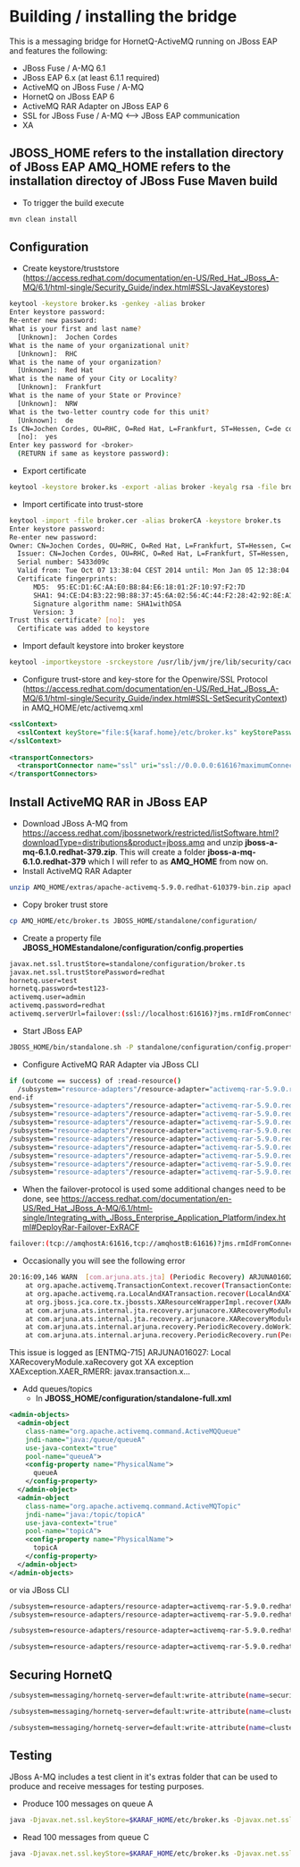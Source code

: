 Building / installing the bridge
=========================
This is a messaging bridge for HornetQ-ActiveMQ running on JBoss EAP and features the following:
* JBoss Fuse / A-MQ 6.1
* JBoss EAP 6.x (at least 6.1.1 required)
* ActiveMQ on JBoss Fuse / A-MQ
* HornetQ on JBoss EAP 6
* ActiveMQ RAR Adapter on JBoss EAP 6
* SSL for JBoss Fuse / A-MQ <--> JBoss EAP communication
* XA

**JBOSS_HOME** refers to the installation directory of JBoss EAP
**AMQ_HOME** refers to the installation directoy of JBoss Fuse
Maven build
----------------
* To trigger the build execute
```bash
mvn clean install
```
Configuration
------------------

* Create keystore/truststore (https://access.redhat.com/documentation/en-US/Red_Hat_JBoss_A-MQ/6.1/html-single/Security_Guide/index.html#SSL-JavaKeystores)
```bash
keytool -keystore broker.ks -genkey -alias broker  
Enter keystore password:  
Re-enter new password:  
What is your first and last name?  
  [Unknown]:  Jochen Cordes  
What is the name of your organizational unit?  
  [Unknown]:  RHC  
What is the name of your organization?  
  [Unknown]:  Red Hat  
What is the name of your City or Locality?  
  [Unknown]:  Frankfurt  
What is the name of your State or Province?  
  [Unknown]:  NRW  
What is the two-letter country code for this unit?  
  [Unknown]:  de  
Is CN=Jochen Cordes, OU=RHC, O=Red Hat, L=Frankfurt, ST=Hessen, C=de correct?  
  [no]:  yes  
Enter key password for <broker>  
  (RETURN if same as keystore password):  
```
* Export certificate
```bash
keytool -keystore broker.ks -export -alias broker -keyalg rsa -file broker.cer
```
* Import certificate into trust-store
```bash
keytool -import -file broker.cer -alias brokerCA -keystore broker.ts  
Enter keystore password:  
Re-enter new password:  
Owner: CN=Jochen Cordes, OU=RHC, O=Red Hat, L=Frankfurt, ST=Hessen, C=de  
  Issuer: CN=Jochen Cordes, OU=RHC, O=Red Hat, L=Frankfurt, ST=Hessen, C=de  
  Serial number: 5433d09c  
  Valid from: Tue Oct 07 13:38:04 CEST 2014 until: Mon Jan 05 12:38:04 CET 2015  
  Certificate fingerprints:  
      MD5:  95:EC:D1:6C:AA:E0:B8:84:E6:18:01:2F:10:97:F2:7D  
      SHA1: 94:CE:D4:B3:22:9B:88:37:45:6A:02:56:4C:44:F2:28:42:92:8E:A1  
      Signature algorithm name: SHA1withDSA  
      Version: 3  
Trust this certificate? [no]:  yes  
  Certificate was added to keystore  
```
* Import default keystore into broker keystore 
```bash
keytool -importkeystore -srckeystore /usr/lib/jvm/jre/lib/security/cacerts -destkeystore broker.ts
```
* Configure trust-store and key-store for the Openwire/SSL Protocol (https://access.redhat.com/documentation/en-US/Red_Hat_JBoss_A-MQ/6.1/html-single/Security_Guide/index.html#SSL-SetSecurityContext) in AMQ_HOME/etc/activemq.xml
```xml
<sslContext>  
  <sslContext keyStore="file:${karaf.home}/etc/broker.ks" keyStorePassword="redhat" trustStore="file:${karaf.home}/etc/broker.ts" trustStorePassword="redhat"/>  
</sslContext>  
      
<transportConnectors>  
  <transportConnector name="ssl" uri="ssl://0.0.0.0:61616?maximumConnections=1000"/>  
</transportConnectors>  
```
Install ActiveMQ RAR in JBoss EAP
----------------------------------------------
* Download JBoss A-MQ from https://access.redhat.com/jbossnetwork/restricted/listSoftware.html?downloadType=distributions&product=jboss.amq and unzip **jboss-a-mq-6.1.0.redhat-379.zip**. This will create a folder **jboss-a-mq-6.1.0.redhat-379** which I will refer to as **AMQ_HOME** from now on.
* Install ActiveMQ RAR Adapter
```bash
unzip AMQ_HOME/extras/apache-activemq-5.9.0.redhat-610379-bin.zip apache-activemq-5.9.0.redhat-610379/lib/optional/activemq-rar-5.9.0.redhat-610379.rar -d  JBOSS_HOME/standalone/deployments
```
* Copy broker trust store
```bash
cp AMQ_HOME/etc/broker.ts JBOSS_HOME/standalone/configuration/
```
* Create a property file **JBOSS_HOMEstandalone/configuration/config.properties**
```bash
javax.net.ssl.trustStore=standalone/configuration/broker.ts
javax.net.ssl.trustStorePassword=redhat
hornetq.user=test
hornetq.password=test123-
activemq.user=admin
activemq.password=redhat
activemq.serverUrl=failover:(ssl://localhost:61616)?jms.rmIdFromConnectionId=true&maxReconnectAttempts=0
```
* Start JBoss EAP
```bash
JBOSS_HOME/bin/standalone.sh -P standalone/configuration/config.properties -c standalone-full.xml > nohup.out 2>&1 &
```
* Configure ActiveMQ RAR Adapter via JBoss CLI
```bash
if (outcome == success) of :read-resource()
  /subsystem="resource-adapters"/resource-adapter="activemq-rar-5.9.0.redhat-610379.rar":remove()
end-if
/subsystem="resource-adapters"/resource-adapter="activemq-rar-5.9.0.redhat-610379.rar":add(archive="activemq-rar-5.9.0.redhat-610379.rar",transaction-support="XATransaction")
/subsystem="resource-adapters"/resource-adapter="activemq-rar-5.9.0.redhat-610379.rar"/config-properties="Password":add(value="${activemq.password}")
/subsystem="resource-adapters"/resource-adapter="activemq-rar-5.9.0.redhat-610379.rar"/config-properties="UserName":add(value="${activemq.user}")
/subsystem="resource-adapters"/resource-adapter="activemq-rar-5.9.0.redhat-610379.rar"/config-properties="ServerUrl":add(value="${activemq.serverUrl}")
/subsystem="resource-adapters"/resource-adapter="activemq-rar-5.9.0.redhat-610379.rar"/admin-objects="queueA":add(class-name="org.apache.activemq.command.ActiveMQQueue",jndi-name="java:/queue/queueA",use-java-context="true")
/subsystem="resource-adapters"/resource-adapter="activemq-rar-5.9.0.redhat-610379.rar"/admin-objects="queueA"/config-properties="PhysicalName":add(value="queueA")
/subsystem="resource-adapters"/resource-adapter="activemq-rar-5.9.0.redhat-610379.rar"/admin-objects="topicA":add(class-name="org.apache.activemq.command.ActiveMQTopic",jndi-name="java:/topic/topicA",use-java-context="true")
/subsystem="resource-adapters"/resource-adapter="activemq-rar-5.9.0.redhat-610379.rar"/admin-objects="topicA"/config-properties="PhysicalName":add(value="topicA")
/subsystem="resource-adapters"/resource-adapter="activemq-rar-5.9.0.redhat-610379.rar"/connection-definitions="ActiveMQConnectionFactoryPool":add(class-name="org.apache.activemq.ra.ActiveMQManagedConnectionFactory",enabled="true",jndi-name="java:/AMQConnectionFactory",max-pool-size="10",min-pool-size="1",no-recovery="false",pool-prefill="false",recovery-password="${activemq.password}",recovery-plugin-class-name="org.jboss.jca.core.recovery.ConfigurableRecoveryPlugin",recovery-plugin-properties={"EnableIsValid" => "false","IsValidOverride" => "true","EnableClose" => "true"},recovery-username="${activemq.user}",same-rm-override="false",use-ccm="true",use-java-context="true")
```
* When the failover-protocol is used some additional changes need to be done, see https://access.redhat.com/documentation/en-US/Red_Hat_JBoss_A-MQ/6.1/html-single/Integrating_with_JBoss_Enterprise_Application_Platform/index.html#DeployRar-Failover-ExRACF

```bash
failover:(tcp://amqhostA:61616,tcp://amqhostB:61616)?jms.rmIdFromConnectionId=true&maxReconnectAttempts=0
```
* Occasionally you will see the following error
```bash
20:16:09,146 WARN  [com.arjuna.ats.jta] (Periodic Recovery) ARJUNA016027: Local XARecoveryModule.xaRecovery got XA exception XAException.XAER_RMERR: javax.transaction.xa.XAException: Failover transport not connected: unconnected
    at org.apache.activemq.TransactionContext.recover(TransactionContext.java:656)
    at org.apache.activemq.ra.LocalAndXATransaction.recover(LocalAndXATransaction.java:135)
    at org.jboss.jca.core.tx.jbossts.XAResourceWrapperImpl.recover(XAResourceWrapperImpl.java:177)
    at com.arjuna.ats.internal.jta.recovery.arjunacore.XARecoveryModule.xaRecoveryFirstPass(XARecoveryModule.java:548) [jbossjts-jacorb-4.17.21.Final-redhat-2.jar:4.17.21.Final-redhat-2]
    at com.arjuna.ats.internal.jta.recovery.arjunacore.XARecoveryModule.periodicWorkFirstPass(XARecoveryModule.java:187) [jbossjts-jacorb-4.17.21.Final-redhat-2.jar:4.17.21.Final-redhat-2]
    at com.arjuna.ats.internal.arjuna.recovery.PeriodicRecovery.doWorkInternal(PeriodicRecovery.java:743) [jbossjts-jacorb-4.17.21.Final-redhat-2.jar:4.17.21.Final-redhat-2]
    at com.arjuna.ats.internal.arjuna.recovery.PeriodicRecovery.run(PeriodicRecovery.java:371) [jbossjts-jacorb-4.17.21.Final-redhat-2.jar:4.17.21.Final-redhat-2]
```
This issue is logged as [ENTMQ-715] ARJUNA016027: Local XARecoveryModule.xaRecovery got XA exception XAException.XAER_RMERR: javax.transaction.x…

* Add queues/topics
	* In **JBOSS_HOME/configuration/standalone-full.xml** 
```xml
<admin-objects>
  <admin-object
    class-name="org.apache.activemq.command.ActiveMQQueue"
    jndi-name="java:/queue/queueA"
    use-java-context="true"
    pool-name="queueA">
    <config-property name="PhysicalName">
      queueA
    </config-property>
  </admin-object>
  <admin-object
    class-name="org.apache.activemq.command.ActiveMQTopic"
    jndi-name="java:/topic/topicA"
    use-java-context="true"
    pool-name="topicA">
    <config-property name="PhysicalName">
      topicA
    </config-property>
  </admin-object>
</admin-objects>
```
 or via JBoss CLI
```bash
/subsystem=resource-adapters/resource-adapter=activemq-rar-5.9.0.redhat-610379.rar/admin-objects=queueA:add(class-name=org.apache.activemq.command.ActiveMQQueue, jndi-name="java:/queue/queueA", use-java-context=true)
/subsystem=resource-adapters/resource-adapter=activemq-rar-5.9.0.redhat-610379.rar/admin-objects=queueA/config-properties=PhysicalName:add(value=queueA)

/subsystem=resource-adapters/resource-adapter=activemq-rar-5.9.0.redhat-610379.rar/admin-objects=topicA:add(class-name=org.apache.activemq.command.ActiveMQTopic, jndi-name="java:/topic/topicA", use-java-context=true)

/subsystem=resource-adapters/resource-adapter=activemq-rar-5.9.0.redhat-610379.rar/admin-objects=topicA/config-properties=PhysicalName:add(value=topicA)
```
Securing HornetQ
------------------------
```bash
/subsystem=messaging/hornetq-server=default:write-attribute(name=security-enabled,value=true)

/subsystem=messaging/hornetq-server=default:write-attribute(name=cluster-user,value=${hornetq.user})

/subsystem=messaging/hornetq-server=default:write-attribute(name=cluster-password,value=${hornetq.password})
```

Testing
-------

JBoss A-MQ includes a test client in it's extras folder that can be used to produce and receive messages for testing purposes.

* Produce 100 messages on queue A
```bash
java -Djavax.net.ssl.keyStore=$KARAF_HOME/etc/broker.ks -Djavax.net.ssl.keyStorePassword=redhat -Djavax.net.ssl.trustStore=$KARAF_HOME/etc/broker.ts -Djavax.net.ssl.trustStorePassword=redhat -jar extras/mq-client.jar producer --user admin --password redhat --brokerUrl "ssl://localhost:61616" --destination queue://queueA --count 100  
```
* Read 100 messages from queue C
```bash
java -Djavax.net.ssl.keyStore=$KARAF_HOME/etc/broker.ks -Djavax.net.ssl.keyStorePassword=redhat -Djavax.net.ssl.trustStore=$KARAF_HOME/etc/broker.ts -Djavax.net.ssl.trustStorePassword=redhat -jar extras/mq-client.jar consumer --user admin --password redhat --brokerUrl "ssl://localhost:61616" --destination queue://queueC --count 100  
```
